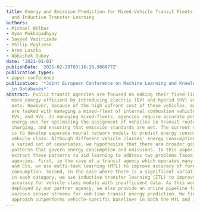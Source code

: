 ```yaml
---
title: Energy and Emission Prediction for Mixed-Vehicle Transit Fleets Using Multi-Task
  and Inductive Transfer Learning
authors:
- Michael Wilbur
- Ayan Mukhopadhyay
- Sayyed Vazirizade
- Philip Pugliese
- Aron Laszka
- Abhishek Dubey
date: '2021-01-01'
publishDate: '2025-02-20T03:16:28.966977Z'
publication_types:
- paper-conference
publication: '*Joint European Conference on Machine Learning and Knowledge Discovery
  in Databases*'
abstract: Public transit agencies are focused on making their fixed-line bus systems
  more energy efficient by introducing electric (EV) and hybrid (HV) vehicles to their
  eets. However, because of the high upfront cost of these vehicles, most agencies
  are tasked with managing a mixed-fleet of internal combustion vehicles (ICEVs),
  EVs, and HVs. In managing mixed-fleets, agencies require accurate predictions of
  energy use for optimizing the assignment of vehicles to transit routes, scheduling
  charging, and ensuring that emission standards are met. The current state-of-the-art
  is to develop separate neural network models to predict energy consumption for each
  vehicle class. Although different vehicle classes' energy consumption depends on
  a varied set of covariates, we hypothesize that there are broader generalizable
  patterns that govern energy consumption and emissions. In this paper, we seek to
  extract these patterns to aid learning to address two problems faced by transit
  agencies. First, in the case of a transit agency which operates many ICEVs, HVs,
  and EVs, we use multi-task learning (MTL) to improve accuracy of forecasting energy
  consumption. Second, in the case where there is a significant variation in vehicles
  in each category, we use inductive transfer learning (ITL) to improve predictive
  accuracy for vehicle class models with insufficient data. As this work is to be
  deployed by our partner agency, we also provide an online pipeline for joining the
  various sensor streams for xed-line transit energy prediction. We find that our
  approach outperforms vehicle-specific baselines in both the MTL and ITL settings.
---
```

